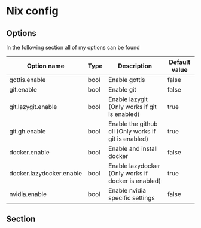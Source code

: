 # Nix config

## Options
In the following section all of my options can be found

| Option name | Type | Description | Default value |
|---------|---------|---------|---------|
|gottis.enable|bool|Enable gottis|false|
|git.enable|bool|Enable git|false|
|git.lazygit.enable|bool|Enable lazygit (Only works if git is enabled)|true|
|git.gh.enable|bool|Enable the github cli (Only works if git is enabled)|true|
|docker.enable|bool|Enable and install docker|false|
|docker.lazydocker.enable|bool|Enable lazydocker (Only works if docker is enabled)|true|
|nvidia.enable|bool|Enable nvidia specific settings|false|

## Section
